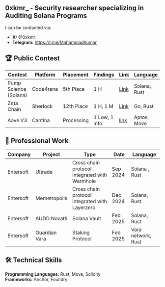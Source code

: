 ## 0xkmr_ -   Security researcher specializing in Auditing Solana Programs

I can be contacted via:

- **X:** @0xkmr_
- **Telegram:** https://t.me/MahammadKumar


## 🏆 Public Contest

| Contest | Platform | Placement | Findings | Link | Language | Reward |
|---|---|---|---|---|---| --- |
| Pump Science (Solana) | Code4rena |  5th Place | 1 H | [Link](https://code4rena.com/audits/2025-01-pump-science) | Solana, Rust | $ 1277 |
| Zeta Chain  | Sherlock |12th Place | 1 H, 1 M | [Link](https://audits.sherlock.xyz/contests/857) | Go, Rust | $ 960 |
|Aave V3 | Cantina | Processing| 1 Low, 1 info| [link](Processing)|Aptos, Move| -- |

## 💼 Professional Work

| Company | Project | Type | Date | Language |
|---|---|---|---|---|
| Entersoft | Ultrade | Cross chain protocol integrated with Warmhole | Sep 2024 | Solana , Rust|
| Entersoft | Memetropolis | Cross chain protocol integrated with Layerzero | Dec 2024 | Solana,  Rust | 
| Entersoft | AUDD Novatti | Solana Vault | Feb 2025| Solana, Rust |
| Entersoft | Guardian Vara | Staking Protocol | Feb 2025| Vara network, Rust |

## 🛠️ Technical Skills

**Programming Languages:** Rust, Move, Solidity  
**Frameworks:** Anchor, Foundry  
